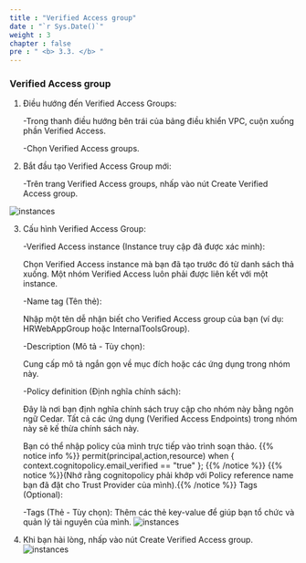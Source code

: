 ```yaml
---
title : "Verified Access group"
date : "`r Sys.Date()`"
weight : 3
chapter : false
pre : " <b> 3.3. </b> "
---
```

### Verified Access group
1. Điều hướng đến Verified Access Groups:

    -Trong thanh điều hướng bên trái của bảng điều khiển VPC, cuộn xuống phần Verified Access.

    -Chọn Verified Access groups.

2. Bắt đầu tạo Verified Access Group mới:

    -Trên trang Verified Access groups, nhấp vào nút Create Verified Access group.

![instances](/images/images/8/instances3.png?featherlight=false&width=90pc)

3. Cấu hình Verified Access Group:

    -Verified Access instance (Instance truy cập đã được xác minh):

    Chọn Verified Access instance mà bạn đã tạo trước đó từ danh sách thả xuống. Một nhóm Verified Access luôn phải được liên kết với một instance.

    -Name tag (Tên thẻ):

    Nhập một tên dễ nhận biết cho Verified Access group của bạn (ví dụ: HRWebAppGroup hoặc InternalToolsGroup).

    -Description (Mô tả - Tùy chọn):

    Cung cấp mô tả ngắn gọn về mục đích hoặc các ứng dụng trong nhóm này.

    -Policy definition (Định nghĩa chính sách):

    Đây là nơi bạn định nghĩa chính sách truy cập cho nhóm này bằng ngôn ngữ Cedar. Tất cả các ứng dụng (Verified Access Endpoints) trong nhóm này sẽ kế thừa chính sách này.

    Bạn có thể nhập policy của mình trực tiếp vào trình soạn thảo.
    {{% notice info %}}
    permit(principal,action,resource)
    when {
    context.cognitopolicy.email_verified == "true"
    };
    {{% /notice %}}
    {{% notice %}}(Nhớ rằng cognitopolicy phải khớp với Policy reference name bạn đã đặt cho Trust Provider của mình).{{% /notice %}}
    Tags (Optional):
      
    -Tags (Thẻ - Tùy chọn):
    Thêm các thẻ key-value để giúp bạn tổ chức và quản lý tài nguyên của mình.
![instances](/images/images/8/instances4.png?featherlight=false&width=90pc)

4. Khi bạn hài lòng, nhấp vào nút Create Verified Access group.
![instances](/images/images/8/instances5.png?featherlight=false&width=90pc)